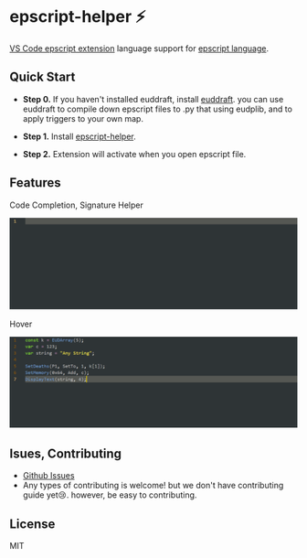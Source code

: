 # epscript-helper :zap:
 
[VS Code epscript extension](https://marketplace.visualstudio.com/items?itemName=zuhanit.epscript-helper) language support for [epscript language](https://github.com/armoha/euddraft).

## Quick Start
* **Step 0.** If you haven't installed euddraft, install [euddraft](https://github.com/armoha/euddraft). you can use euddraft to compile down epscript files to .py that using eudplib, and to apply triggers to your own map.

* **Step 1.** Install [epscript-helper](https://marketplace.visualstudio.com/items?itemName=zuhanit.epscript-helper).

* **Step 2.** Extension will activate when you open epscript file.

## Features
Code Completion, Signature Helper
<p align="center">
<img src="docs/completion.gif">

Hover
<p align="center">
<img src="docs/hover.gif">

## Isues, Contributing
* [Github Issues](https://github.com/zuhanit/epscript-helper/issues)
* Any types of contributing is welcome! but we don't have contributing guide yet:cry:. however, be easy to contributing.

## License
MIT